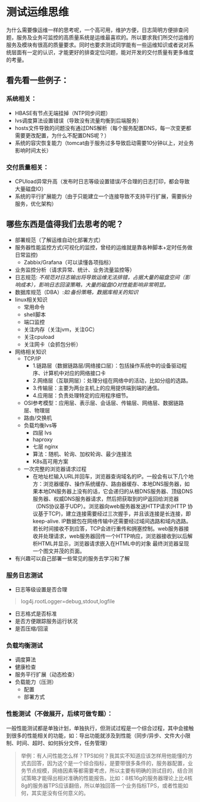 # 测试运维思维

为什么需要像运维一样的思考呢，一个高可用，维护方便，日志简明方便排查问题，服务及业务可监控的高质量系统是运维最喜欢的。所以要求我们所交付运维的服务及模块有很高的质量要求。同时也要求测试同学能有一些运维知识或者说对系统层面有一定的认识，才能更好的排查定位问题，能对开发的交付质量有更多维度的考量。

## 看先看一些例子：

### 系统相关：
* HBASE有节点无端挂掉（NTP同步问题）
* lvs调度算法设置错误（导致没有流量均衡到后端服务）
* hosts文件导致的问题没有通过DNS解析（每个服务配置DNS，每一次变更都需要更改配置，为什么不配置DNS呢？）
* 系统的容灾恢复能力（tomcat由于服务过多导致启动需要10分钟以上，对业务影响时间太长）

### 交付质量相关：
* CPUload异常升高（发布时日志等级设置错误/不合理的日志打印，都会导致大量磁盘IO）
* 系统的平行扩展能力（由于只能建立一个连接导致不支持平行扩展，需要拆分服务，优化架构）

## 哪些东西是值得我们去思考的呢？
* 部署规范（了解运维自动化部署方式）
* 服务器性能监控方式(可视化的监控，曾经的运维就是靠各种脚本+定时任务做日常监控)
  * Zabbix/Grafana（可以读懂各项指标）
* 业务监控分析（请求异常、统计、业务流量监控等）
* 日志规范: _不规范对日志输出将导致运维无法排错，占据大量的磁盘空间（影响成本），影响日志回滚策略，大量的磁盘IO对性能影响非常明显。_
* 数据库规范（DBA）:_如:备份策略，数据库相关的知识_
* linux相关知识
  - 常用命令
  - shell脚本
  - 端口监控
  - 关注内存（关注jvm，关注GC）
  - 关注cpuload
  - 关注网卡（会抓包分析）
* 网络相关知识
  - TCP/IP
    - 1.链路层（数据链路层/网络接口层）：包括操作系统中的设备驱动程序、计算机中对应的网络接口卡 
    - 2.网络层（互联网层）：处理分组在网络中的活动，比如分组的选路。 
    - 3.传输层：主要为两台主机上的应用提供端到端的通信。 
    - 4.应用层：负责处理特定的应用程序细节。
  - OSI参考模型：应用层、表示层、会话层、传输层、网络层、数据链路层、物理层
  - 路由/交换机
  - 负载均衡lvs等
    - 四层 lvs
    - haproxy
    - 七层 nginx
    - 算法：随机、轮询、加权轮询、最少连接法
    - K8s高可用方案
  - 一次完整的浏览器请求过程 
    -  在地址栏输入URL并回车，浏览器查询域名的IP。一般会有以下几个地方：浏览器缓存、操作系统缓存、路由器缓存、本地DNS服务器，如果本地DN服务器上没有的话，它会递归的从根DNS服务器、顶级DNS服务器、权威DNS服务器请求，然后把获取到的IP返回给浏览器（DNS协议基于UDP）。浏览器向web服务器发送HTTP请求(HTTP 协议基于TCP)，建立连接需要经过三次握手，并且该连接是长连接，即keep-alive. IP数据包在网络传输中还需要经过域间选路和域内选路。若长时间接收不到应答，TCP会进行重传和拥塞控制。web服务器接收并处理请求，web服务器回传一个HTTP响应，浏览器接收到以后解析HTML并显示，浏览器请求嵌入在HTML中的对象 最终浏览器呈现一个图文并茂的页面。
* 有兴趣可以自己部署一些常见的服务去学习和了解

### 服务日志测试
- 日志等级设置是否合理
> log4j.rootLogger=debug,stdout,logfile  
- 日志格式是否标准
- 是否方便跟踪服务运行状况
- 是否压缩/回滚

### 负载均衡测试
- 调度算法
- 健康检查
- 服务平行扩展（动态检查）
- 负载能力（压测）
  - 配置
  - 部署方式

### 性能测试（不做展开，后续可做专题）：
一般性能测试都是单独计划，单独执行，但测试过程是一个综合过程，其中会接触到很多的性能相关的功能，如：导出功能就涉及到性能（同步/异步、文件大小限制、时间、超时、如何拆分文件，任务管理）
 > 举例：有人问性能怎么样？TPS如何？我其实不知道应该怎样用他能懂的方式去回答，因为这个是一个综合指标，是要带很多条件的，服务器配置，业务节点规模，网络因素等都需要考虑，所以主要有明确的测试目的，结合测试策略才能得出相对准确的性能报告。比如：8核16g的服务器理论上比4核8g的服务器TPS应该翻倍，所以单独回答一个业务指标TPS，或者性能如何，其实是没有任何意义的。
